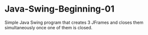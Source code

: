 # Java-Swing-Beginning-01
Simple Java Swing program that creates 3 JFrames and closes them simultaneously once one of them is closed. 
